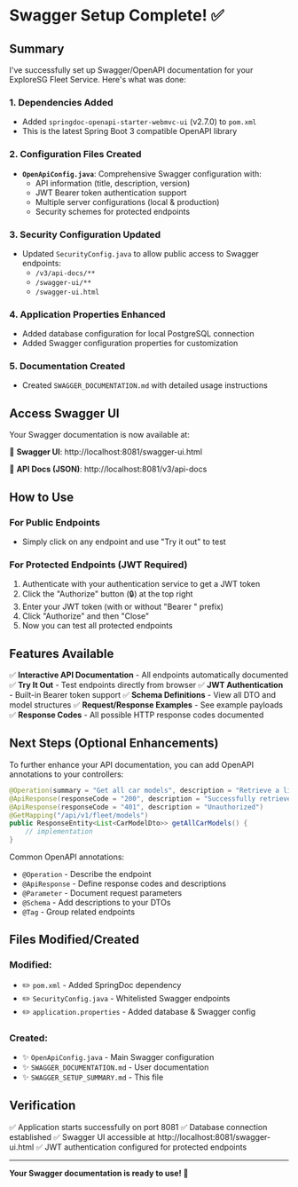 # Swagger Setup Complete! ✅

## Summary

I've successfully set up Swagger/OpenAPI documentation for your ExploreSG Fleet Service. Here's what was done:

### 1. **Dependencies Added**

- Added `springdoc-openapi-starter-webmvc-ui` (v2.7.0) to `pom.xml`
- This is the latest Spring Boot 3 compatible OpenAPI library

### 2. **Configuration Files Created**

- **`OpenApiConfig.java`**: Comprehensive Swagger configuration with:
  - API information (title, description, version)
  - JWT Bearer token authentication support
  - Multiple server configurations (local & production)
  - Security schemes for protected endpoints

### 3. **Security Configuration Updated**

- Updated `SecurityConfig.java` to allow public access to Swagger endpoints:
  - `/v3/api-docs/**`
  - `/swagger-ui/**`
  - `/swagger-ui.html`

### 4. **Application Properties Enhanced**

- Added database configuration for local PostgreSQL connection
- Added Swagger configuration properties for customization

### 5. **Documentation Created**

- Created `SWAGGER_DOCUMENTATION.md` with detailed usage instructions

## Access Swagger UI

Your Swagger documentation is now available at:

🔗 **Swagger UI**: http://localhost:8081/swagger-ui.html

🔗 **API Docs (JSON)**: http://localhost:8081/v3/api-docs

## How to Use

### For Public Endpoints

- Simply click on any endpoint and use "Try it out" to test

### For Protected Endpoints (JWT Required)

1. Authenticate with your authentication service to get a JWT token
2. Click the "Authorize" button (🔒) at the top right
3. Enter your JWT token (with or without "Bearer " prefix)
4. Click "Authorize" and then "Close"
5. Now you can test all protected endpoints

## Features Available

✅ **Interactive API Documentation** - All endpoints automatically documented
✅ **Try It Out** - Test endpoints directly from browser
✅ **JWT Authentication** - Built-in Bearer token support
✅ **Schema Definitions** - View all DTO and model structures
✅ **Request/Response Examples** - See example payloads
✅ **Response Codes** - All possible HTTP response codes documented

## Next Steps (Optional Enhancements)

To further enhance your API documentation, you can add OpenAPI annotations to your controllers:

```java
@Operation(summary = "Get all car models", description = "Retrieve a list of all available car models")
@ApiResponse(responseCode = "200", description = "Successfully retrieved list")
@ApiResponse(responseCode = "401", description = "Unauthorized")
@GetMapping("/api/v1/fleet/models")
public ResponseEntity<List<CarModelDto>> getAllCarModels() {
    // implementation
}
```

Common OpenAPI annotations:

- `@Operation` - Describe the endpoint
- `@ApiResponse` - Define response codes and descriptions
- `@Parameter` - Document request parameters
- `@Schema` - Add descriptions to your DTOs
- `@Tag` - Group related endpoints

## Files Modified/Created

### Modified:

- ✏️ `pom.xml` - Added SpringDoc dependency
- ✏️ `SecurityConfig.java` - Whitelisted Swagger endpoints
- ✏️ `application.properties` - Added database & Swagger config

### Created:

- ✨ `OpenApiConfig.java` - Main Swagger configuration
- ✨ `SWAGGER_DOCUMENTATION.md` - User documentation
- ✨ `SWAGGER_SETUP_SUMMARY.md` - This file

## Verification

✅ Application starts successfully on port 8081
✅ Database connection established
✅ Swagger UI accessible at http://localhost:8081/swagger-ui.html
✅ JWT authentication configured for protected endpoints

---

**Your Swagger documentation is ready to use! 🎉**
